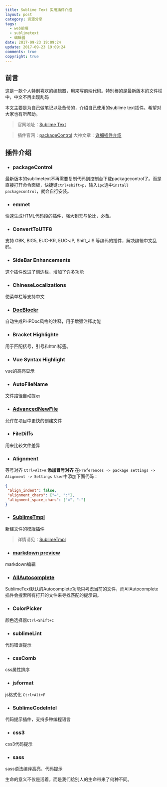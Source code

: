 ```yaml
---
title: Sublime Text 实用插件介绍
layout: post
category: 资源分享
tags:
  - web前端
  - sublimetext
  - 编辑器
date: 2017-09-23 19:09:24
update: 2017-09-23 19:09:24
comments: true
copyright: true
---
```


## 前言

这是一款个人特别喜欢的编辑器，用来写前端代码。特别棒的是最新版本的文件栏中，中文不再出现乱码

本文主要是为自己做笔记以及备份的，介绍自己使用的sublime text插件。希望对大家也有所帮助。

> 官网地址：[Sublime Text](https://www.sublimetext.com/)

<!-- more -->

> 插件官网：[packageControl](https://packagecontrol.io/)
大神文章：[详细插件介绍](https://github.com/jikeytang/sublime-text)

## 插件介绍

- ### packageControl
最新版本的sublimetext不再需要复制代码到控制台下载packagecontrol了。而是直接打开命令面板，快捷键`ctrl+shift+p`，输入`ipc`选中`install packagecontrol`，就会自行安装。

- ### emmet
快速生成HTML代码段的插件，强大到无与伦比，必备。

- ### ConvertToUTF8
支持 GBK, BIG5, EUC-KR, EUC-JP, Shift_JIS 等编码的插件，解决编辑中文乱码。

- ### SideBar Enhancements
这个插件改进了侧边栏，增加了许多功能

- ### ChineseLocalizations
使菜单栏等支持中文

- ### [DocBlockr](https://github.com/spadgos/sublime-jsdocs)
自动生成PHPDoc风格的注释，用于增强注释功能

- ### Bracket Highlighte
用于匹配括号，引号和html标签。

- ### Vue Syntax Highlight
vue的高亮显示

- ### AutoFileName
文件路径自动提示

- ### [AdvancedNewFile](https://github.com/skuroda/Sublime-AdvancedNewFile)
允许在项目中更快的创建文件

- ### FileDiffs
用来比较文件差异

- ### Alignment
等号对齐 `Ctrl+Alt+A`
**添加冒号对齐**
在`Preferences -> package settings -> Alignment -> Settings User`中添加下面代码：

```json
{
 "align_indent": false,
 "alignment_chars": ["=", ":"],
 "alignment_space_chars": ["=", ":"]
}
```

- ### [SublimeTmpl](https://github.com/kairyou/SublimeTmpl)
新建文件的模版插件

>详情请见：[SublimeTmpl](https://github.com/kairyou/SublimeTmpl)


- ### [markdown preview](https://github.com/revolunet/sublimetext-markdown-preview)
markdown编辑

- ### [AllAutocomplete](https://github.com/alienhard/SublimeAllAutocomplete)
SublimeText默认的Autocomplete功能只考虑当前的文件，而AllAutocomplete插件会搜索所有打开的文件来寻找匹配的提示词。

- ### ColorPicker
颜色选择器`Ctrl+Shift+C`

- ### sublimeLint
代码错误提示

- ### cssComb
css属性排序

- ### jsformat
js格式化 `Ctrl+Alt+F`

- ### SublimeCodeIntel
代码提示插件，支持多种编程语言

- ### css3
css3代码提示

- ### sass
sass语法编译高亮、代码提示


<Quote>生命的意义不仅是活着，而是我们给别人的生命带来了何种不同。</Quote>